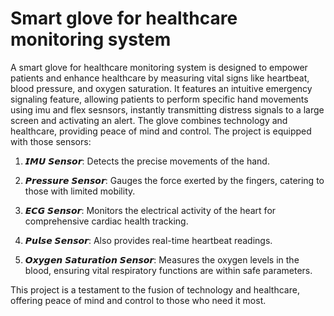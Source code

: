 # Smart glove for healthcare monitoring system
 A smart glove for healthcare monitoring system is designed to empower patients and enhance healthcare by measuring vital signs like heartbeat, blood pressure, and oxygen saturation. It features an intuitive emergency signaling feature, allowing patients to perform specific hand movements using imu and flex sesnsors, instantly transmitting distress signals to a large screen and activating an alert. The glove combines technology and healthcare, providing peace of mind and control.
The project is equipped with those sensors:

1) 𝙄𝙈𝙐 𝙎𝙚𝙣𝙨𝙤𝙧: Detects the precise movements of the hand.

2) 𝙋𝙧𝙚𝙨𝙨𝙪𝙧𝙚 𝙎𝙚𝙣𝙨𝙤𝙧: Gauges the force exerted by the fingers, catering to those with limited mobility.

3) 𝙀𝘾𝙂 𝙎𝙚𝙣𝙨𝙤𝙧: Monitors the electrical activity of the heart for comprehensive cardiac health tracking.

4) 𝙋𝙪𝙡𝙨𝙚 𝙎𝙚𝙣𝙨𝙤𝙧: Also provides real-time heartbeat readings.

5) 𝙊𝙭𝙮𝙜𝙚𝙣 𝙎𝙖𝙩𝙪𝙧𝙖𝙩𝙞𝙤𝙣 𝙎𝙚𝙣𝙨𝙤𝙧: Measures the oxygen levels in the blood, ensuring vital respiratory functions are within safe parameters.

This project is a testament to the fusion of technology and healthcare, offering peace of mind and control to those who need it most. 
